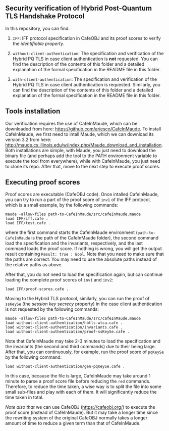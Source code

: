 ## Security verification of Hybrid Post-Quantum TLS Handshake Protocol
In this repository, you can find:

1. `IFF`: IFF protocol specification in CafeOBJ and its proof scores to verify the  *identifiable property*.

2. `without-client-authentication`: The specification and verification of the Hybrid PQ TLS in case client authentication is **not** requested.
You can find the description of the contents of this folder and a detailed explanation of the formal specification in the README file in this folder.

3. `with-client-authentication`: The specification and verification of the Hybrid PQ TLS in case client authentication is requested.
Similarly, you can find the description of the contents of this folder and a detailed explanation of the formal specification in the README file in this folder.



## Tools installation
Our verification requires the use of CafeInMaude, which can be downloaded from here: https://github.com/ariesco/CafeInMaude.
To install CafeInMaude, we first need to intall Maude, which we can download its version 3.2 from here: http://maude.cs.illinois.edu/w/index.php/Maude_download_and_installation.
Both installations are simple, with Maude, you just need to download the binary file (and perhaps add the tool to the PATH environment variable to execute the tool from everywhere), while with CafeInMaude, you just need to clone its repo.
After that, move to the next step to execute proof scores.

## Executing proof scores
Proof scores are executable (CafeOBJ code).
Once intalled CafeInMaude, you can try to run a part of the proof score of `inv1` of the IFF protocol, which is a small example, by the following commands:

```
maude -allow-files path-to-CafeInMaude/src/cafeInMaude.maude
load IFF/iff.cafe .
load IFF/test.cafe .
```

where the first command starts the CafeInMaude environment (`path-to-CafeInMaude` is the path of the CafeInMaude folder),
the second command load the specification and the invariants, respectively,
and the last command loads the proof score.
If nothing is wrong, you will get the output result containing `Result: true : Bool`. 
Note that you need to make sure that the paths are correct. You may need to use the absolute paths instead of the relative paths as above.

After that, you do not need to load the specification again, but can continue loading the complete proof scores of `inv1` and `inv2`:

```
load IFF/proof-scores.cafe .
```

Moving to the Hybrid TLS protocol, similarly, you can run the proof of 
`ssKeySe` (the *session key secrecy* property) in the case client authentication is not requested by the following commands:

```
maude -allow-files path-to-CafeInMaude/src/cafeInMaude.maude
load without-client-authentication/hbtls-wtca.cafe .
load without-client-authentication/invariants.cafe .
load without-client-authentication/proof-ssKeySe.cafe .
```

Note that CafeInMaude may take 2-3 minutes to load the specification and the invariants (the second and third commands) due to their being large.
After that, you can continuously, for example, run the proof score of `pqKeySe` by the following command:

```
load without-client-authentication/gen-pqKeySe.cafe .
```

In this case, because the file is large, 
CafeInMaude may take around 1 minute to parse a proof score file before reducing the `red` commands.
Therefore, to reduce the time taken, a wise way is to split the file into some small sub-files and play with each of them. It will significantly reduce the time taken in total.

*Note also that* we can use CafeOBJ (https://cafeobj.org/) to execute the proof score (instead of CafeInMaude). But it may take a longer time since the rewriting system of the original CafeOBJ normally takes a longer amount of time to reduce a given term than that of CafeInMaude.
